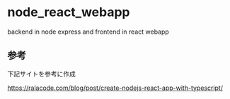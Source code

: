 # node_react_webapp
backend in node express and frontend in react webapp

## 参考
下記サイトを参考に作成

https://ralacode.com/blog/post/create-nodejs-react-app-with-typescript/

